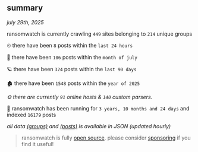 
## summary
_july 29th, 2025_

ransomwatch is currently crawling `449` sites belonging to `214` unique groups

⏲ there have been `8` posts within the `last 24 hours`

🦈 there have been `106` posts within the `month of july`

🪐 there have been `324` posts within the `last 90 days`

🏚 there have been `1548` posts within the `year of 2025`

_⚙️ there are currently `91` online hosts & `140` custom parsers._

🦕 ransomwatch has been running for `3 years, 10 months and 24 days` and indexed `16179` posts

_all data  [(groups)](http://ransomwhat.telemetry.ltd/groups) and [(posts)](http://ransomwhat.telemetry.ltd/posts) is available in JSON (updated hourly)_

> ransomwatch is fully [open source](https://github.com/joshhighet/ransomwatch#ransomwatch--). please consider [sponsoring](https://github.com/sponsors/joshhighet) if you find it useful!
